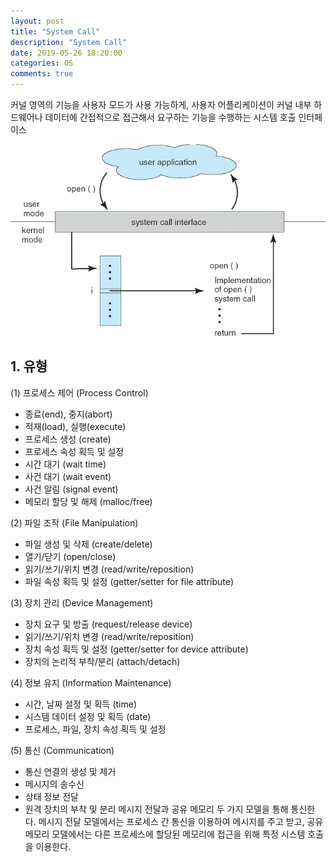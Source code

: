 ```yaml
---
layout: post
title: "System Call"
description: "System Call"
date: 2019-05-26 18:20:00
categories: OS
comments: true
---
```

커널 영역의 기능을 사용자 모드가 사용 가능하게, 사용자 어플리케이션이 커널 내부 하드웨어나 데이터에 간접적으로 접근해서 요구하는 기능을 수행하는 시스템 호출 인터페이스

![open System Call Process](../../assets/OS/17.PNG)

## 1. 유형
(1) 프로세스 제어 (Process Control)
- 종료(end), 중지(abort)
- 적재(load), 실행(execute)
- 프로세스 생성 (create)
- 프로세스 속성 획득 및 설정 
- 시간 대기 (wait time)
- 사건 대기 (wait event)
- 사건 알림 (signal event)
- 메모리 할당 및 해제 (malloc/free)

(2) 파일 조작 (File Manipulation)
- 파일 생성 및 삭제 (create/delete)
- 열기/닫기 (open/close)
- 읽기/쓰기/위치 변경 (read/write/reposition)
- 파일 속성 획득 및 설정 (getter/setter for file attribute)

(3) 장치 관리 (Device Management)
- 장치 요구 및 방출 (request/release device)
- 읽기/쓰기/위치 변경 (read/write/reposition)
- 장치 속성 획득 및 설정 (getter/setter for device attribute)
- 장치의 논리적 부착/분리 (attach/detach)

(4) 정보 유지 (Information Maintenance)
- 시간, 날짜 설정 및 획득 (time)
- 시스템 데이터 설정 및 획득 (date)
- 프로세스, 파일, 장치 속성 획득 및 설정

(5) 통신 (Communication)
- 통신 연결의 생성 및 제거
- 메시지의 송수신
- 상태 정보 전달
- 원격 장치의 부착 및 분리
메시지 전달과 공유 메모리 두 가지 모델을 통해 통신한다.
메시지 전달 모델에서는 프로세스 간 통신을 이용하여 메시지를 주고 받고, 공유 메모리 모델에서는 다른 프로세스에 할당된 메모리에 접근을 위해 특정 시스템 호출을 이용한다.
